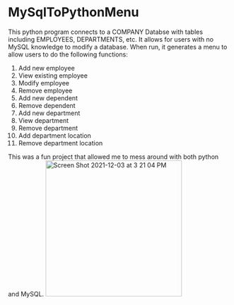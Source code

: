 # MySqlToPythonMenu

This python program connects to a COMPANY Databse with tables including EMPLOYEES, DEPARTMENTS, etc.  It allows for users with no MySQL knowledge to modify a database.  When run, it generates a menu to allow users to do the following functions:
  1. Add new employee
  2. View existing employee
  3. Modify employee
  4. Remove employee
  5. Add new dependent
  6. Remove dependent
  7. Add new department
  8. View department
  9. Remove department
  10. Add department location
  11. Remove department location

This was a fun project that allowed me to mess around with both python and MySQL.
   <img width="308" alt="Screen Shot 2021-12-03 at 3 21 04 PM" src="https://user-images.githubusercontent.com/44173073/144667815-4ed0334e-0cbb-46fe-927e-8270b171a5bc.png">
